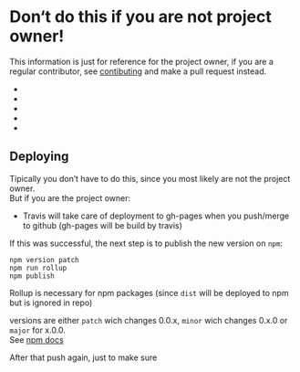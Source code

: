 # Don‘t do this if you are not project owner!

This information is just for reference for the project owner,
if you are a regular contributor, see [contibuting](CONTRIBUTING.md) and make a pull request instead.

-
-
-
-
-

## Deploying

Tipically you don’t have to do this, since you most likely are not the project owner.  
But if you are the project owner:

- Travis will take care of deployment to gh-pages when you push/merge to github (gh-pages will be build by travis)

If this was successful, the next step is to publish the new version on `npm`:

```
npm version patch
npm run rollup
npm publish
```
Rollup is necessary for npm packages (since `dist` will be deployed to npm but is ignored in repo)

versions are either `patch` wich changes 0.0.x, `minor` wich changes 0.x.0 or `major` for x.0.0.  
See [npm docs](https://docs.npmjs.com/getting-started/publishing-npm-packages)  

After that push again, just to make sure
